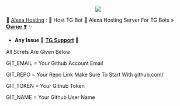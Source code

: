 <p align="center"><a href="https://t.me/Alexa_Help"><img src="https://te.legra.ph/file/3f682c069fb9cac6bc24f.jpg"></a></p>

🥀 [Alexa Hosting](https://t.me/Jankari_Ki_Duniya) : 🍁 Host TG Bot 📡
Alexa Hosting Server For TG Bots » [𝐎𝐰𝐧𝐞𝐫 ❣️](https://t.me/Jankari_Ki_Duniya) ✨


* 𝐀𝐧𝐲 𝐈𝐬𝐬𝐮𝐞 🥰 [𝐓𝐆 𝐒𝐮𝐩𝐩𝐨𝐫𝐭](https://t.me/Jankari_Ki_Duniya) 🌸

All Screts Are Given Below

GIT_EMAIL = Your Github Account Email

GIT_REPO = Your Repo Link Make Sure To Start With github.com/

GIT_TOKEN = Your Github Token

GIT_NAME = Your Github User Name
